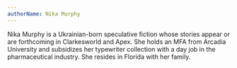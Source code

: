 ```yaml
---
authorName: Nika Murphy
---
```

Nika Murphy is a Ukrainian-born speculative fiction whose stories appear or are forthcoming in Clarkesworld and Apex. She holds an MFA from Arcadia University and subsidizes her typewriter collection with a day job in the pharmaceutical industry. She resides in Florida with her family. 